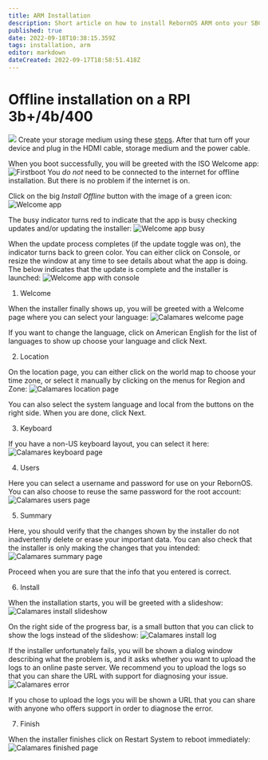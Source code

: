 ```yaml
---
title: ARM Installation
description: Short article on how to install RebornOS ARM onto your SBC's
published: true
date: 2022-09-18T10:38:15.359Z
tags: installation, arm
editor: markdown
dateCreated: 2022-09-17T18:58:51.418Z
---
```


# Offline installation on a RPI 3b+/4b/400
![](https://repo.liketraps.com/pics/)
Create your storage medium using these [steps](/en/arm/requirements#flashing-the-image-onto-the-storage-medium-from-a-pc). After that turn off your device and plug in the HDMI cable, storage medium and the power cable.

When you boot successfully, you will be greeted with the ISO Welcome app:
![Firstboot](https://repo.liketraps.com/pics/firstboot.jpg)
You *do not* need to be connected to the internet for offline installation. But there is no problem if the internet is on.

Click on the big *Install Offline* button with the image of a green icon:
![Welcome app](https://repo.liketraps.com/pics/welcomeready.jpg)

The busy indicator turns red to indicate that the app is busy checking updates and/or updating the installer:
![Welcome app busy](https://repo.liketraps.com/pics/welcomeworking.jpg)

When the update process completes (if the update toggle was on), the indicator turns back to green color. You can either click on Console, or resize the window at any time to see details about what the app is doing. The below indicates that the update is complete and the installer is launched:
![Welcome app with console](https://repo.liketraps.com/pics/welcomeconsole.jpg)

1. Welcome

When the installer finally shows up, you will be greeted with a Welcome page where you can select your language:
![Calamares welcome page](https://repo.liketraps.com/pics/calamaresfirst.jpg)

If you want to change the language, click on American English for the list of languages to show up choose your language and click Next.

2. Location

On the location page, you can either click on the world map to choose your time zone, or select it manually by clicking on the menus for Region and Zone:
![Calamares location page](https://repo.liketraps.com/pics/calamareslocale.jpg)

You can also select the system language and local from the buttons on the right side. When you are done, click Next.

3. Keyboard

If you have a non-US keyboard layout, you can select it here:
![Calamares keyboard page](https://repo.liketraps.com/pics/calamareskey.jpg)

4. Users

Here you can select a username and password for use on your RebornOS. You can also choose to reuse the same password for the root account:
![Calamares users page](https://repo.liketraps.com/pics/calamaresuser.jpg)

5. Summary

Here, you should verify that the changes shown by the installer do not inadvertently delete or erase your important data. You can also check that the installer is only making the changes that you intended:
![Calamares summary page](https://repo.liketraps.com/pics/calamaresfinish.jpg)

Proceed  when you are sure that the info that you entered is correct.

6. Install

When the installation starts, you will be greeted with a slideshow:
![Calamares install slideshow](https://repo.liketraps.com/pics/calamaresslide.jpg)

On the right side of the progress bar, is a small button that you can click to show the logs instead of the slideshow:
![Calamares install log](https://repo.liketraps.com/pics/calamaresconsole.jpg)

If the installer unfortunately fails, you will be shown a dialog window describing what the problem is, and it asks whether you want to upload the logs to an online paste server. We recommend you to upload the logs so that you can share the URL with support for diagnosing your issue.
![Calamares error](https://repo.liketraps.com/pics/calamareserror.jpg)

If you chose to upload the logs you will be shown a URL that you can share with anyone who offers support in order to diagnose the error.

7. Finish

When the installer finishes click on Restart System to reboot immediately:
![Calamares finished page](https://repo.liketraps.com/pics/calamaresfinisha.jpg)